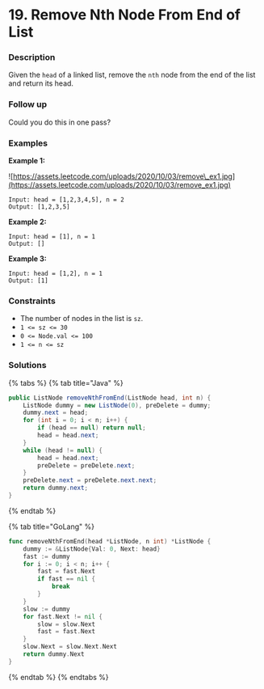# 19. Remove Nth Node From End of List

### Description

Given the `head` of a linked list, remove the `nth` node from the end of the list and return its head.

### **Follow up**

Could you do this in one pass?

### Examples

**Example 1:**

![https://assets.leetcode.com/uploads/2020/10/03/remove\_ex1.jpg](https://assets.leetcode.com/uploads/2020/10/03/remove_ex1.jpg)

```text
Input: head = [1,2,3,4,5], n = 2
Output: [1,2,3,5]
```

**Example 2:**

```text
Input: head = [1], n = 1
Output: []
```

**Example 3:**

```text
Input: head = [1,2], n = 1
Output: [1]
```

### **Constraints**

* The number of nodes in the list is `sz`.
* `1 <= sz <= 30`
* `0 <= Node.val <= 100`
* `1 <= n <= sz`

### Solutions

{% tabs %}
{% tab title="Java" %}
```java
public ListNode removeNthFromEnd(ListNode head, int n) {
    ListNode dummy = new ListNode(0), preDelete = dummy;
    dummy.next = head;
    for (int i = 0; i < n; i++) {
        if (head == null) return null;
        head = head.next;
    }
    while (head != null) {
        head = head.next;
        preDelete = preDelete.next;
    }
    preDelete.next = preDelete.next.next;
    return dummy.next;
}
```
{% endtab %}

{% tab title="GoLang" %}
```go
func removeNthFromEnd(head *ListNode, n int) *ListNode {
    dummy := &ListNode{Val: 0, Next: head}
	fast := dummy
	for i := 0; i < n; i++ {
		fast = fast.Next
		if fast == nil {
			break
		}
	}
	slow := dummy
	for fast.Next != nil {
		slow = slow.Next
		fast = fast.Next
	}
	slow.Next = slow.Next.Next
	return dummy.Next
}
```
{% endtab %}
{% endtabs %}

